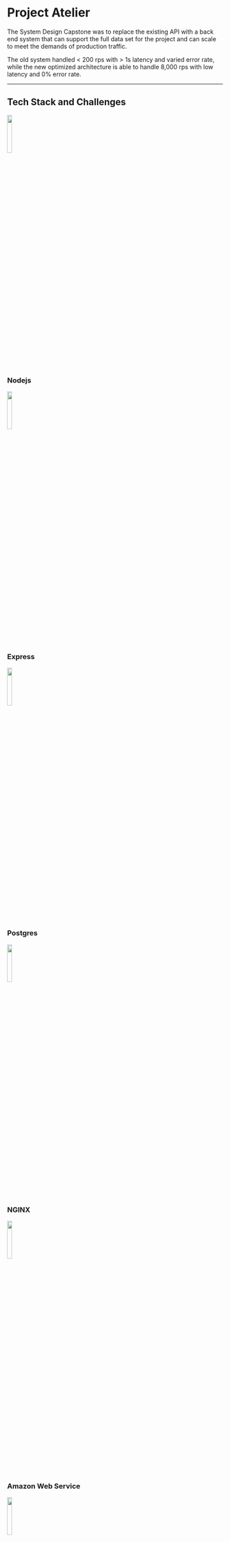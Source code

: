 # Project Atelier

The System Design Capstone was to replace the existing API with a back end system that can support the full data set for the project and can scale to meet the demands of production traffic.

The old system handled < 200 rps with > 1s latency and varied error rate, while the new optimized architecture is able to handle 8,000 rps with low latency and 0% error rate.

---

## Tech Stack and Challenges

<code><img width="15%" src="https://www.vectorlogo.zone/logos/nodejs/nodejs-ar21.svg"></code>

### Nodejs

<code><img width="15%" src="https://www.vectorlogo.zone/logos/expressjs/expressjs-ar21.svg"></code>

### Express

<code><img width="15%" src="https://www.vectorlogo.zone/logos/postgresql/postgresql-ar21.svg"></code>

### Postgres

<code><img width="15%" src="https://www.vectorlogo.zone/logos/nginx/nginx-ar21.svg"></code>

### NGINX

<code><img width="15%" src="https://www.vectorlogo.zone/logos/amazon_aws/amazon_aws-ar21.svg"></code>

### Amazon Web Service

<code><img width="15%" src="https://www.vectorlogo.zone/logos/nodemonio/nodemonio-ar21.svg"></code>

### Nodemon


